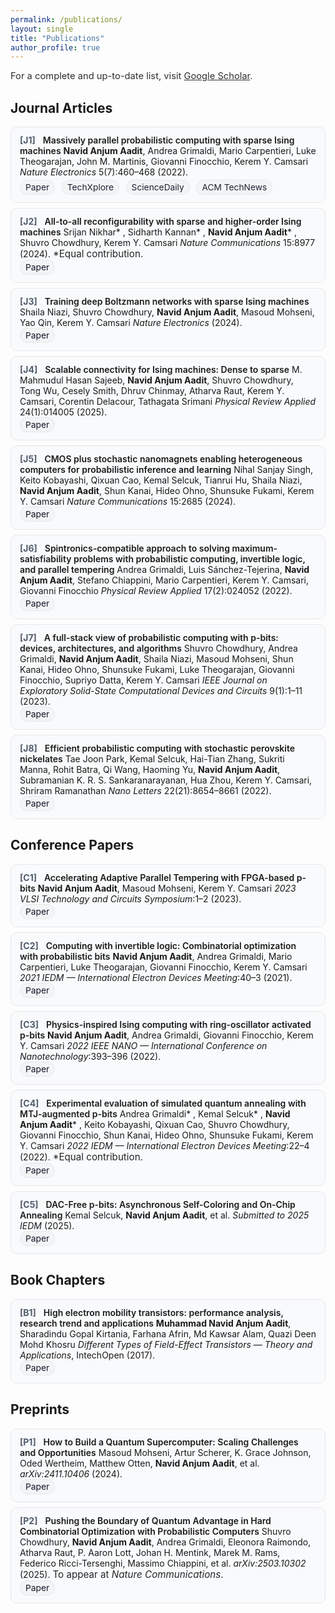```yaml
---
permalink: /publications/
layout: single
title: "Publications"
author_profile: true
---
```


<!-- Page-scoped styles (light-only; no theme variables) -->
<style>
  .section-h{margin-top:.5rem}
  .pub-list{list-style:none;padding-left:0;margin:.4rem 0 1.2rem;}
  .pub-list li{
    border:1px solid #e5e7eb;
    background:#f8fafc;
    border-radius:10px;
    padding:12px 14px;
    margin:.5rem 0;
  }
  .pub-id{display:inline-block;font-weight:700;margin-right:.5rem;color:#334155;opacity:.85;}
  .pub-title{font-weight:600}
  .pub-venue{font-style:italic}
  .pub-notes{margin-top:.25rem;font-size:.95rem;opacity:.95}
  .badges a{
    display:inline-block;margin-right:.4rem;text-decoration:none;
    border:1px solid #e5e7eb;background:#f3f4f6;color:#111827;
    padding:3px 8px;border-radius:999px;font-size:.86rem;
  }
  .small-note{font-size:.92rem;opacity:.9;margin:.2rem 0 1rem}
  .badges a:hover{background:#e5e7eb}
</style>

<div class="small-note">
For a complete and up-to-date list, visit
<a href="{{ site.author.googlescholar | default: 'https://scholar.google.com' }}">Google Scholar</a>.
</div>

## Journal Articles

<ul class="pub-list">
  <li id="J1">
    <span class="pub-id">[J1]</span>
    <span class="pub-title">Massively parallel probabilistic computing with sparse Ising machines</span>  
    <span class="authors"><strong>Navid Anjum Aadit</strong>, Andrea Grimaldi, Mario Carpentieri, Luke Theogarajan, John M. Martinis, Giovanni Finocchio, Kerem Y. Camsari</span>  
    <span class="pub-venue"><em>Nature Electronics</em></span> 5(7):460–468 (2022).
    <div class="badges pub-notes">
      <a href="https://www.nature.com/articles/s41928-022-00774-2">Paper</a>
      <a href="https://techxplore.com/news/2022-06-fast-energy-efficient-sparse-ising-machine.html">TechXplore</a>
      <a href="https://www.sciencedaily.com/releases/2022/06/220613193453.htm">ScienceDaily</a>
      <a href="https://technews.acm.org/archives.cfm?fo=2022-06-jun/jun-15-2022.html">ACM TechNews</a>
    </div>
  </li>

  <li id="J2">
    <span class="pub-id">[J2]</span>
    <span class="pub-title">All-to-all reconfigurability with sparse and higher-order Ising machines</span>  
    <span class="authors">Srijan Nikhar* , Sidharth Kannan* , <strong>Navid Anjum Aadit</strong>* , Shuvro Chowdhury, Kerem Y. Camsari</span>  
    <span class="pub-venue"><em>Nature Communications</em></span> 15:8977 (2024). <span class="pub-notes">*Equal contribution.</span>
    <div class="badges"><a href="https://www.nature.com/articles/s41467-024-53270-w">Paper</a></div>
  </li>

  <li id="J3">
    <span class="pub-id">[J3]</span>
    <span class="pub-title">Training deep Boltzmann networks with sparse Ising machines</span>  
    <span class="authors">Shaila Niazi, Shuvro Chowdhury, <strong>Navid Anjum Aadit</strong>, Masoud Mohseni, Yao Qin, Kerem Y. Camsari</span>  
    <span class="pub-venue"><em>Nature Electronics</em></span> (2024).
    <div class="badges"><a href="https://www.nature.com/articles/s41928-024-01182-4">Paper</a></div>
  </li>

  <li id="J4">
    <span class="pub-id">[J4]</span>
    <span class="pub-title">Scalable connectivity for Ising machines: Dense to sparse</span>  
    <span class="authors">M. Mahmudul Hasan Sajeeb, <strong>Navid Anjum Aadit</strong>, Shuvro Chowdhury, Tong Wu, Cesely Smith, Dhruv Chinmay, Atharva Raut, Kerem Y. Camsari, Corentin Delacour, Tathagata Srimani</span>  
    <span class="pub-venue"><em>Physical Review Applied</em></span> 24(1):014005 (2025).
    <div class="badges"><a href="https://journals.aps.org/prapplied/abstract/10.1103/kx8m-5h3h">Paper</a></div>
  </li>

  <li id="J5">
    <span class="pub-id">[J5]</span>
    <span class="pub-title">CMOS plus stochastic nanomagnets enabling heterogeneous computers for probabilistic inference and learning</span>  
    <span class="authors">Nihal Sanjay Singh, Keito Kobayashi, Qixuan Cao, Kemal Selcuk, Tianrui Hu, Shaila Niazi, <strong>Navid Anjum Aadit</strong>, Shun Kanai, Hideo Ohno, Shunsuke Fukami, Kerem Y. Camsari</span>  
    <span class="pub-venue"><em>Nature Communications</em></span> 15:2685 (2024).
    <div class="badges"><a href="https://www.nature.com/articles/s41467-024-46645-6">Paper</a></div>
  </li>

  <li id="J6">
    <span class="pub-id">[J6]</span>
    <span class="pub-title">Spintronics-compatible approach to solving maximum-satisfiability problems with probabilistic computing, invertible logic, and parallel tempering</span>  
    <span class="authors">Andrea Grimaldi, Luis Sánchez-Tejerina, <strong>Navid Anjum Aadit</strong>, Stefano Chiappini, Mario Carpentieri, Kerem Y. Camsari, Giovanni Finocchio</span>  
    <span class="pub-venue"><em>Physical Review Applied</em></span> 17(2):024052 (2022).
    <div class="badges"><a href="https://journals.aps.org/prapplied/abstract/10.1103/PhysRevApplied.17.024052">Paper</a></div>
  </li>

  <li id="J7">
    <span class="pub-id">[J7]</span>
    <span class="pub-title">A full-stack view of probabilistic computing with p-bits: devices, architectures, and algorithms</span>  
    <span class="authors">Shuvro Chowdhury, Andrea Grimaldi, <strong>Navid Anjum Aadit</strong>, Shaila Niazi, Masoud Mohseni, Shun Kanai, Hideo Ohno, Shunsuke Fukami, Luke Theogarajan, Giovanni Finocchio, Supriyo Datta, Kerem Y. Camsari</span>  
    <span class="pub-venue"><em>IEEE Journal on Exploratory Solid-State Computational Devices and Circuits</em></span> 9(1):1–11 (2023).
    <div class="badges"><a href="https://ieeexplore.ieee.org/document/10068500">Paper</a></div>
  </li>

  <li id="J8">
    <span class="pub-id">[J8]</span>
    <span class="pub-title">Efficient probabilistic computing with stochastic perovskite nickelates</span>  
    <span class="authors">Tae Joon Park, Kemal Selcuk, Hai-Tian Zhang, Sukriti Manna, Rohit Batra, Qi Wang, Haoming Yu, <strong>Navid Anjum Aadit</strong>, Subramanian K. R. S. Sankaranarayanan, Hua Zhou, Kerem Y. Camsari, Shriram Ramanathan</span>  
    <span class="pub-venue"><em>Nano Letters</em></span> 22(21):8654–8661 (2022).
    <div class="badges"><a href="https://pubs.acs.org/doi/full/10.1021/acs.nanolett.2c03223">Paper</a></div>
  </li>
</ul>

## Conference Papers

<ul class="pub-list">
  <li id="C1">
    <span class="pub-id">[C1]</span>
    <span class="pub-title">Accelerating Adaptive Parallel Tempering with FPGA-based p-bits</span>  
    <span class="authors"><strong>Navid Anjum Aadit</strong>, Masoud Mohseni, Kerem Y. Camsari</span>  
    <span class="pub-venue"><em>2023 VLSI Technology and Circuits Symposium</em></span>:1–2 (2023).
    <div class="badges"><a href="https://ieeexplore.ieee.org/document/10185207">Paper</a></div>
  </li>

  <li id="C2">
    <span class="pub-id">[C2]</span>
    <span class="pub-title">Computing with invertible logic: Combinatorial optimization with probabilistic bits</span>  
    <span class="authors"><strong>Navid Anjum Aadit</strong>, Andrea Grimaldi, Mario Carpentieri, Luke Theogarajan, Giovanni Finocchio, Kerem Y. Camsari</span>  
    <span class="pub-venue"><em>2021 IEDM — International Electron Devices Meeting</em></span>:40–3 (2021).
    <div class="badges"><a href="https://ieeexplore.ieee.org/document/9720514">Paper</a></div>
  </li>

  <li id="C3">
    <span class="pub-id">[C3]</span>
    <span class="pub-title">Physics-inspired Ising computing with ring-oscillator activated p-bits</span>  
    <span class="authors"><strong>Navid Anjum Aadit</strong>, Andrea Grimaldi, Giovanni Finocchio, Kerem Y. Camsari</span>  
    <span class="pub-venue"><em>2022 IEEE NANO — International Conference on Nanotechnology</em></span>:393–396 (2022).
    <div class="badges"><a href="https://ieeexplore.ieee.org/document/9928681">Paper</a></div>
  </li>

  <li id="C4">
    <span class="pub-id">[C4]</span>
    <span class="pub-title">Experimental evaluation of simulated quantum annealing with MTJ-augmented p-bits</span>  
    <span class="authors">Andrea Grimaldi* , Kemal Selcuk* , <strong>Navid Anjum Aadit</strong>* , Keito Kobayashi, Qixuan Cao, Shuvro Chowdhury, Giovanni Finocchio, Shun Kanai, Hideo Ohno, Shunsuke Fukami, Kerem Y. Camsari</span>  
    <span class="pub-venue"><em>2022 IEDM — International Electron Devices Meeting</em></span>:22–4 (2022). <span class="pub-notes">*Equal contribution.</span>
    <div class="badges"><a href="https://ieeexplore.ieee.org/document/10019530">Paper</a></div>
  </li>

  <li id="C5">
    <span class="pub-id">[C5]</span>
    <span class="pub-title">DAC-Free p-bits: Asynchronous Self-Coloring and On-Chip Annealing</span>  
    <span class="authors">Kemal Selcuk, <strong>Navid Anjum Aadit</strong>, et al.</span>  
    <span class="pub-venue">Submitted to <em>2025 IEDM</em></span> (2025).
    <div class="badges"><a href="#">Paper</a></div>
  </li>
</ul>

## Book Chapters

<ul class="pub-list">
  <li id="B1">
    <span class="pub-id">[B1]</span>
    <span class="pub-title">High electron mobility transistors: performance analysis, research trend and applications</span>  
    <span class="authors"><strong>Muhammad Navid Anjum Aadit</strong>, Sharadindu Gopal Kirtania, Farhana Afrin, Md Kawsar Alam, Quazi Deen Mohd Khosru</span>  
    <span class="pub-venue"><em>Different Types of Field-Effect Transistors — Theory and Applications</em></span>, IntechOpen (2017).
    <div class="badges"><a href="https://www.intechopen.com/chapters/54563">Paper</a></div>
  </li>
</ul>

## Preprints

<ul class="pub-list">
  <li id="P1">
    <span class="pub-id">[P1]</span>
    <span class="pub-title">How to Build a Quantum Supercomputer: Scaling Challenges and Opportunities</span>  
    <span class="authors">Masoud Mohseni, Artur Scherer, K. Grace Johnson, Oded Wertheim, Matthew Otten, <strong>Navid Anjum Aadit</strong>, et al.</span>  
    <span class="pub-venue"><em>arXiv:2411.10406</em></span> (2024).
    <div class="badges"><a href="https://arxiv.org/abs/2411.10406">Paper</a></div>
  </li>

  <li id="P2">
    <span class="pub-id">[P2]</span>
    <span class="pub-title">Pushing the Boundary of Quantum Advantage in Hard Combinatorial Optimization with Probabilistic Computers</span>  
    <span class="authors">Shuvro Chowdhury, <strong>Navid Anjum Aadit</strong>, Andrea Grimaldi, Eleonora Raimondo, Atharva Raut, P. Aaron Lott, Johan H. Mentink, Marek M. Rams, Federico Ricci-Tersenghi, Massimo Chiappini, et al.</span>  
    <span class="pub-venue"><em>arXiv:2503.10302</em></span> (2025). <span class="pub-notes">To appear at <em>Nature Communications</em>.</span>
    <div class="badges"><a href="https://arxiv.org/abs/2503.10302">Paper</a></div>
  </li>
</ul>
